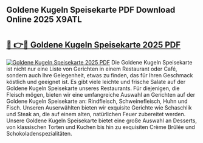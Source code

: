 ## Goldene Kugeln Speisekarte PDF Download Online 2025 X9ATL

# <h2><a href="http://gcam2au.nevu.top/?p=Goldene+Kugeln+Speisekarte">🔗 👉🔴 Goldene Kugeln Speisekarte 2025 PDF</a></h2>

[![Goldene Kugeln Speisekarte 2025 PDF](https://i.imgur.com/dBaPXMq.png)](http://gcam2au.nevu.top/?p=Goldene+Kugeln+Speisekarte)
Die Goldene Kugeln Speisekarte ist nicht nur eine Liste von Gerichten in einem Restaurant oder Café, sondern auch Ihre Gelegenheit, etwas zu finden, das für Ihren Geschmack köstlich und geeignet ist. Es gibt viele leichte und frische Salate auf der Goldene Kugeln Speisekarte unseres Restaurants. Für diejenigen, die Fleisch mögen, bieten wir eine umfangreiche Auswahl an Gerichten auf der Goldene Kugeln Speisekarte an: Rindfleisch, Schweinefleisch, Huhn und Fisch. Unseren Auserwählten bieten wir exquisite Gerichte wie Schaschlik und Steak an, die auf einem alten, natürlichen Feuer zubereitet werden. Unsere Goldene Kugeln Speisekarte bietet eine große Auswahl an Desserts, von klassischen Torten und Kuchen bis hin zu exquisiten Crème Brûlée und Schokoladenspezialitäten.

